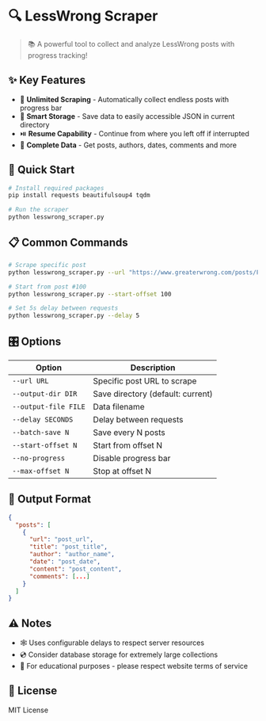 # 🔍 LessWrong Scraper

> 📚 A powerful tool to collect and analyze LessWrong posts with progress tracking!

## ✨ Key Features

- 🚀 **Unlimited Scraping** - Automatically collect endless posts with progress bar
- 💾 **Smart Storage** - Save data to easily accessible JSON in current directory
- ⏯️ **Resume Capability** - Continue from where you left off if interrupted
- 📝 **Complete Data** - Get posts, authors, dates, comments and more

## 🔧 Quick Start

```bash
# Install required packages
pip install requests beautifulsoup4 tqdm

# Run the scraper
python lesswrong_scraper.py
```

## 📋 Common Commands

```bash
# Scrape specific post
python lesswrong_scraper.py --url "https://www.greaterwrong.com/posts/FGqfdJmB8MSH5LKGc/training-agi-in-secret-would-be-unsafe-and-unethical-1"

# Start from post #100
python lesswrong_scraper.py --start-offset 100

# Set 5s delay between requests
python lesswrong_scraper.py --delay 5
```

## 🎛️ Options

| Option | Description |
|--------|-------------|
| `--url URL` | Specific post URL to scrape |
| `--output-dir DIR` | Save directory (default: current) |
| `--output-file FILE` | Data filename |
| `--delay SECONDS` | Delay between requests |
| `--batch-save N` | Save every N posts |
| `--start-offset N` | Start from offset N |
| `--no-progress` | Disable progress bar |
| `--max-offset N` | Stop at offset N |

## 📁 Output Format

```json
{
  "posts": [
    {
      "url": "post_url",
      "title": "post_title",
      "author": "author_name",
      "date": "post_date",
      "content": "post_content",
      "comments": [...]
    }
  ]
}
```

## ⚠️ Notes

- 🕸️ Uses configurable delays to respect server resources
- 💿 Consider database storage for extremely large collections
- 📜 For educational purposes - please respect website terms of service

## 📜 License

MIT License